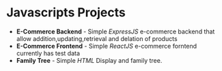 # Javascripts Projects

* **E-Commerce Backend** - Simple *ExpressJS* e-commerce backend that allow addition,updating,retrieval and delation of products 
* **E-Commerce Frontend** - Simple *ReactJS* e-commerce forntend currently has test data  
* **Family Tree** - Simple *HTML* Display and family tree.  
